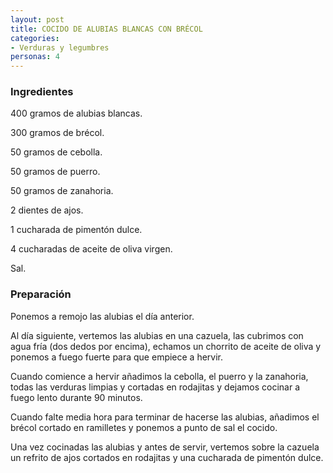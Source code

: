 ```yaml
---
layout: post
title: COCIDO DE ALUBIAS BLANCAS CON BRÉCOL
categories:
- Verduras y legumbres
personas: 4 
---
```

<h3>Ingredientes</h3>
400 gramos de alubias blancas.

300 gramos de brécol.

50 gramos de cebolla.

50 gramos de puerro.

50 gramos de zanahoria.

2 dientes de ajos.

1 cucharada de pimentón dulce.

4 cucharadas de aceite de oliva virgen.

Sal.

<h3>Preparación</h3>
Ponemos a remojo las alubias el día anterior.

Al día siguiente, vertemos las alubias en una cazuela, las cubrimos con agua fría (dos dedos por encima), echamos un chorrito de aceite de oliva y ponemos a fuego fuerte para que empiece a hervir.

Cuando comience a hervir añadimos la cebolla, el puerro y la zanahoria, todas las verduras limpias y cortadas en rodajitas y dejamos cocinar a fuego lento durante 90 minutos.

Cuando falte media hora para terminar de hacerse las alubias, añadimos el brécol cortado en ramilletes y ponemos a punto de sal el cocido.

Una vez cocinadas las alubias y antes de servir, vertemos sobre la cazuela un refrito de ajos cortados en rodajitas y una cucharada de pimentón dulce.